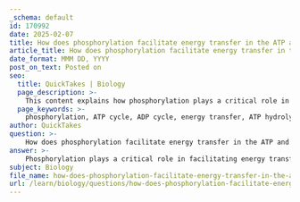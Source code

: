 ```yaml
---
_schema: default
id: 170992
date: 2025-02-07
title: How does phosphorylation facilitate energy transfer in the ATP and ADP cycle?
article_title: How does phosphorylation facilitate energy transfer in the ATP and ADP cycle?
date_format: MMM DD, YYYY
post_on_text: Posted on
seo:
  title: QuickTakes | Biology
  page_description: >-
    This content explains how phosphorylation plays a critical role in the ATP and ADP cycle, facilitating energy transfer essential for cellular metabolism and various biological processes.
  page_keywords: >-
    phosphorylation, ATP cycle, ADP cycle, energy transfer, ATP hydrolysis, ADP phosphorylation, cellular metabolism, energy currency, energy storage, metabolic pathways, catabolic reactions, glycolysis, oxidative phosphorylation, high-energy bonds
author: QuickTakes
question: >-
    How does phosphorylation facilitate energy transfer in the ATP and ADP cycle?
answer: >-
    Phosphorylation plays a critical role in facilitating energy transfer within the ATP and ADP cycle, which is essential for cellular metabolism. Here’s how it works:\n\n### The ATP and ADP Cycle\n\n1. **ATP Hydrolysis**: The cycle begins with the hydrolysis of ATP (adenosine triphosphate), which is the primary energy currency of the cell. During this process, ATP is broken down into ADP (adenosine diphosphate) and inorganic phosphate (Pi), releasing energy that can be utilized for various cellular functions. The reaction can be represented as:\n\n   $$\n   ATP + H_2O \rightarrow ADP + Pi + \text{energy}\n   $$\n\n   This reaction is exergonic, meaning it releases energy, which is harnessed to perform work in the cell, such as muscle contraction, active transport, and biosynthetic reactions.\n\n2. **Phosphorylation of ADP**: The energy released during ATP hydrolysis is often used to drive energetically unfavorable reactions. To regenerate ATP, ADP must undergo phosphorylation, which is the addition of a phosphate group. This process requires an input of energy, typically derived from catabolic reactions, such as the breakdown of glucose during glycolysis or oxidative phosphorylation in cellular respiration. The phosphorylation reaction can be summarized as:\n\n   $$\n   ADP + Pi + \text{energy} \rightarrow ATP\n   $$\n\n   In this context, the energy used for phosphorylation comes from the energy released during the oxidation of nutrients, allowing the cell to regenerate ATP and maintain a pool of energy for future use.\n\n### Importance of Phosphorylation in Energy Transfer\n\n- **Energy Storage**: Phosphorylation effectively stores energy in the high-energy bonds of ATP. When ATP is hydrolyzed, this stored energy is released and can be used to power various cellular processes.\n  \n- **Regeneration of ATP**: The ability to regenerate ATP from ADP and Pi through phosphorylation ensures that cells have a continuous supply of energy. This is crucial for sustaining cellular functions, especially in high-energy-demand situations.\n\n- **Coupling Reactions**: Phosphorylation allows for the coupling of exergonic (energy-releasing) and endergonic (energy-consuming) reactions. The energy released from ATP hydrolysis can drive reactions that would otherwise be unfavorable, thus facilitating metabolic pathways.\n\nIn summary, phosphorylation is a vital mechanism that facilitates energy transfer in the ATP and ADP cycle, enabling cells to efficiently manage and utilize energy for various biological processes.
subject: Biology
file_name: how-does-phosphorylation-facilitate-energy-transfer-in-the-atp-and-adp-cycle.md
url: /learn/biology/questions/how-does-phosphorylation-facilitate-energy-transfer-in-the-atp-and-adp-cycle
---
```


&nbsp;
